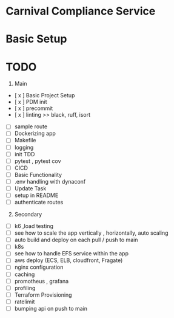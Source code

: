# Carnival Compliance Service

# Basic Setup

# TODO

1. Main

- [ x ] Basic Project Setup
- [ x ] PDM init
- [ x ] precommit
- [ x ] linting >> black, ruff, isort
- [ ] sample route
- [ ] Dockerizing app
- [ ] Makefile
- [ ] logging
- [ ] init TDD
- [ ] pytest , pytest cov
- [ ] CICD
- [ ] Basic Functionality
- [ ] .env handling with dynaconf
- [ ] Update Task
- [ ] setup in README
- [ ] authenticate routes

2. Secondary

- [ ] k6 ,load testing
- [ ] see how to scale the app vertically , horizontally, auto scaling
- [ ] auto build and deploy on each pull / push to main
- [ ] k8s
- [ ] see how to handle EFS service within the app
- [ ] aws deploy (ECS, ELB, cloudfront, Fragate)
- [ ] nginx configuration
- [ ] caching
- [ ] promotheus , grafana
- [ ] profiling
- [ ] Terraform Provisioning
- [ ] ratelimit
- [ ] bumping api on push to main
